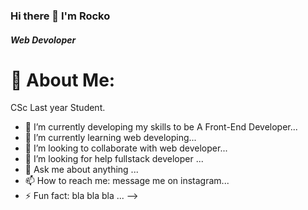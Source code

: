 ### Hi there 👋 I'm Rocko

##### Web Devoloper

# 💫 About Me:
CSc Last year Student.

- 🔭 I’m currently developing my skills to be A Front-End Developer...
- 🌱 I’m currently learning web developing...
- 👯 I’m looking to collaborate with web developer...
- 🤔 I’m looking for help fullstack developer ...
- 💬 Ask me about anything ...
- 📫 How to reach me: message me on instagram...
- ⚡ Fun fact: bla bla bla ...
-->
